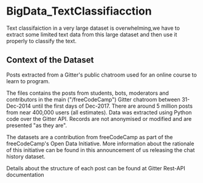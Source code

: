 # BigData_TextClassifiacction
Text classifaiction in a very large dataset is overwhelming,we have to extract some limited text data from this large dataset and then use it properly to classify the text.

## Context of the Dataset
Posts extracted from a Gitter's public chatroom used for an online course to learn to program.

The files contains the posts from students, bots, moderators and contributors in the main ("/freeCodeCamp") Gitter chatroom between 31-Dec-2014 until the first days of Dec-2017. There are around 5 million posts from near 400,000 users (all estimates). Data was extracted using Python code over the Gitter API. Records are not anonymised or modified and are presented "as they are".

The datasets are a contribution from freeCodeCamp as part of the freeCodeCamp's Open Data Initiative. More information about the rationale of this initiative can be found in this announcement of us releasing the chat history dataset.

Details about the structure of each post can be found at Gitter Rest-API documentation
